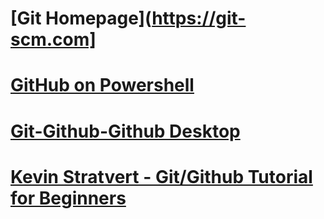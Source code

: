 # [Git Homepage](https://git-scm.com]
# [GitHub on Powershell](https://powershellisfun.com/2023/06/26/how-to-create-and-use-your-own-powershell-github-repository/)
# [Git-Github-Github Desktop](https://www.youtube.com/watch?v=8Dd7KRpKeaE)
# [Kevin Stratvert - Git/Github Tutorial for Beginners](https://www.youtube.com/watch?v=tRZGeaHPoaw)

